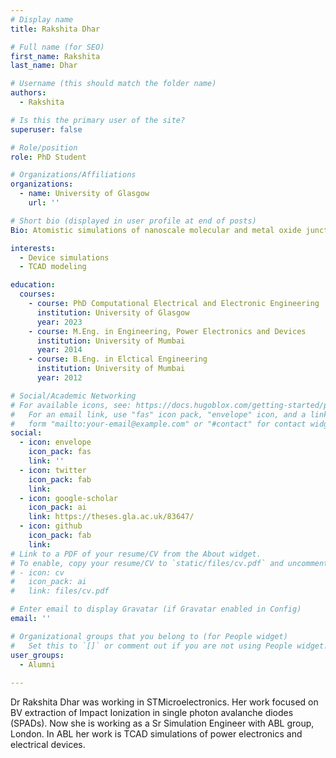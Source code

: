 ```yaml
---
# Display name
title: Rakshita Dhar

# Full name (for SEO)
first_name: Rakshita
last_name: Dhar

# Username (this should match the folder name)
authors:
  - Rakshita

# Is this the primary user of the site?
superuser: false

# Role/position
role: PhD Student

# Organizations/Affiliations
organizations:
  - name: University of Glasgow
    url: ''

# Short bio (displayed in user profile at end of posts)
Bio: Atomistic simulations of nanoscale molecular and metal oxide junctions

interests:
  - Device simulations
  - TCAD modeling

education:
  courses:
    - course: PhD Computational Electrical and Electronic Engineering
      institution: University of Glasgow
      year: 2023
    - course: M.Eng. in Engineering, Power Electronics and Devices
      institution: University of Mumbai
      year: 2014
    - course: B.Eng. in Elctical Engineering 
      institution: University of Mumbai
      year: 2012

# Social/Academic Networking
# For available icons, see: https://docs.hugoblox.com/getting-started/page-builder/#icons
#   For an email link, use "fas" icon pack, "envelope" icon, and a link in the
#   form "mailto:your-email@example.com" or "#contact" for contact widget.
social:
  - icon: envelope
    icon_pack: fas
    link: ''
  - icon: twitter
    icon_pack: fab
    link:
  - icon: google-scholar
    icon_pack: ai
    link: https://theses.gla.ac.uk/83647/
  - icon: github
    icon_pack: fab
    link: 
# Link to a PDF of your resume/CV from the About widget.
# To enable, copy your resume/CV to `static/files/cv.pdf` and uncomment the lines below.
# - icon: cv
#   icon_pack: ai
#   link: files/cv.pdf

# Enter email to display Gravatar (if Gravatar enabled in Config)
email: ''

# Organizational groups that you belong to (for People widget)
#   Set this to `[]` or comment out if you are not using People widget.
user_groups:
  - Alumni
  
---
```


Dr Rakshita Dhar was working in STMicroelectronics. Her work focused on BV extraction of Impact Ionization in single photon avalanche diodes (SPADs). Now she is working as a Sr Simulation Engineer with ABL group, London. In ABL her work is TCAD simulations of power electronics and electrical devices. 

